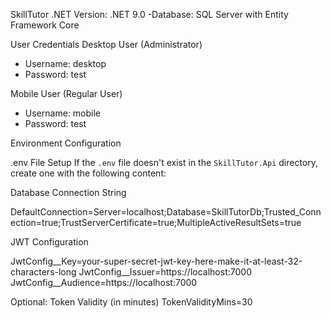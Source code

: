 SkillTutor
.NET Version: .NET 9.0
-Database: SQL Server with Entity Framework Core

User Credentials
Desktop User (Administrator)
- Username: desktop
- Password: test

Mobile User (Regular User)
- Username: mobile
- Password: test

Environment Configuration

.env File Setup
If the `.env` file doesn't exist in the `SkillTutor.Api` directory, create one with the following content:

Database Connection String

DefaultConnection=Server=localhost;Database=SkillTutorDb;Trusted_Connection=true;TrustServerCertificate=true;MultipleActiveResultSets=true

JWT Configuration

JwtConfig__Key=your-super-secret-jwt-key-here-make-it-at-least-32-characters-long
JwtConfig__Issuer=https://localhost:7000
JwtConfig__Audience=https://localhost:7000

Optional: Token Validity (in minutes)
TokenValidityMins=30
